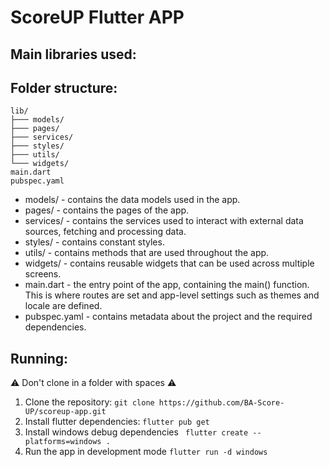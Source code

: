 # ScoreUP Flutter APP
## Main libraries used:

## Folder structure:
```
lib/
├─── models/
├─── pages/
├─── services/
├─── styles/
├─── utils/
└─── widgets/
main.dart
pubspec.yaml
```
* models/ - contains the data models used in the app.
* pages/ - contains the pages of the app.
* services/ - contains the services used to interact with external data sources, fetching and processing data.
* styles/ - contains constant styles.
* utils/ - contains methods that are used throughout the app.
* widgets/ - contains reusable widgets that can be used across multiple screens.
* main.dart - the entry point of the app, containing the main() function. This is where routes are set and app-level settings such as themes and locale are defined.
* pubspec.yaml - contains metadata about the project and the required dependencies.

## Running:
⚠️ Don't clone in a folder with spaces ⚠️
1. Clone the repository: ```git clone https://github.com/BA-Score-UP/scoreup-app.git```
2. Install flutter dependencies: ```flutter pub get```
3. Install windows debug dependencies ``` flutter create --platforms=windows .```
4. Run the app in development mode ```flutter run -d windows```